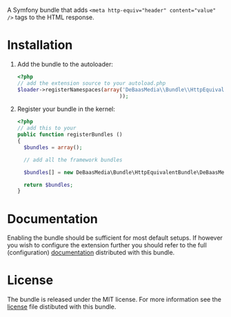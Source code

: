 A Symfony bundle that adds `<meta http-equiv="header" content="value" />` tags
to the HTML response.

Installation
============
 1. Add the bundle to the autoloader:
    
    ```php
    <?php
    // add the extension source to your autoload.php
    $loader->registerNamespaces(array('DeBaasMedia\\Bundle\\HttpEquivalentBundle' => __DIR__ . '/../vendor/bundles/DeBaasMedia/Bundle'
                                     ));
    ```
    
 2. Register your bundle in the kernel:
    
    ```php
    <?php
    // add this to your
    public function registerBundles ()
    {
      $bundles = array();
    
      // add all the framework bundles
    
      $bundles[] = new DeBaasMedia\Bundle\HttpEquivalentBundle\DeBaasMediaHttpEquivalentBundle()
    
      return $bundles;
    }
    ```

Documentation
=============
Enabling the bundle should be sufficient for most default setups. If however you
wish to configure the extension further you should refer to the full (configuration)
[documentation][1] distributed with this bundle.

License
=======
The bundle is released under the MIT license. For more information see the
[license][2] file distibuted with this bundle.

[1]: https://github.com/debaasmedia/DeBaasMediaHttpEquivalentBundle/blob/develop/Resources/doc/index.rst
[2]: https://github.com/debaasmedia/DeBaasMediaHttpEquivalentBundle/blob/develop/Resources/meta/LICENSE